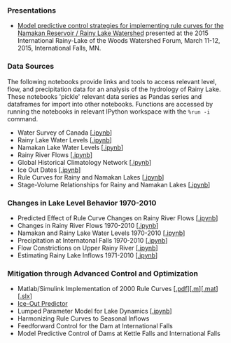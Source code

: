 ### Presentations

* [Model predictive control strategies for implementing rule curves for the Namakan Reservoir / Rainy Lake Watershed](http://jckantor.github.io/Rainy-Lake-Hydrology/pdf/Watershed_Forum_2015_Slides.pdf) presented at the 2015 International Rainy-Lake of the Woods Watershed Forum, March 11-12, 2015, International Falls, MN.

### Data Sources ###

The following notebooks provide links and tools to access relevant level, flow, and precipitation data for an analysis of the hydrology of Rainy Lake. These notebooks 'pickle' relevant data series as Pandas series and dataframes for import into other notebooks. Functions are accessed by running the notebooks in relevant IPython workspace with the `%run -i` command.

* Water Survey of Canada [[.ipynb](http://nbviewer.ipython.org/github/jckantor/Rainy-Lake-Hydrology/blob/master/Water_Survey_of_Canada.ipynb)]
* Rainy Lake Water Levels [[.ipynb](http://nbviewer.ipython.org/github/jckantor/Rainy-Lake-Hydrology/blob/master/Rainy_Lake_Water_Levels.ipynb)]
* Namakan Lake Water Levels [[.ipynb](http://nbviewer.ipython.org/github/jckantor/Rainy-Lake-Hydrology/blob/master/Namakan_Lake_Water_Levels.ipynb)]
* Rainy River Flows [[.ipynb](http://nbviewer.ipython.org/github/jckantor/Rainy-Lake-Hydrology/blob/master/Rainy_River_Flows.ipynb)]
* Global Historical Climatology Network [[.ipynb](http://nbviewer.ipython.org/github/jckantor/Rainy-Lake-Hydrology/blob/master/Global_Historical_Climatology_Network.ipynb)]
* Ice Out Dates [[.ipynb](http://nbviewer.ipython.org/github/jckantor/Rainy-Lake-Hydrology/blob/master/Ice_Out_Dates.ipynb)]
* Rule Curves for Rainy and Namakan Lakes [[.ipynb](http://nbviewer.ipython.org/github/jckantor/Rainy-Lake-Hydrology/blob/master/Rule_Curves_for_Rainy_and_Namakan_Lakes.ipynb)]
* Stage-Volume Relationships for Rainy and Namakan Lakes [[.ipynb](http://nbviewer.ipython.org/github/jckantor/Rainy-Lake-Hydrology/blob/master/Stage-Volume_Relationships.ipynb)]

### Changes in Lake Level Behavior 1970-2010 ###

* Predicted Effect of Rule Curve Changes on Rainy River Flows [[.ipynb](http://nbviewer.ipython.org/github/jckantor/Rainy-Lake-Hydrology/blob/master/Predicted_Effect_of_Rule_Curve_Changes_on_Rainy_River_Flows.ipynb)]
* Changes in Rainy River Flows 1970-2010 [[.ipynb](http://nbviewer.ipython.org/github/jckantor/Rainy-Lake-Hydrology/blob/master/Changes_in_Rainy_River_Flows_1970-2010.ipynb)]
* Namakan and Rainy Lake Water Levels 1970-2010 [[.ipynb](http://nbviewer.ipython.org/github/jckantor/Rainy-Lake-Hydrology/blob/master/Namakan_and_Rainy_Lake_Water_Levels_1970-2010.ipynb)]
* Precipitation at Internatonal Falls 1970-2010 [[.ipynb](http://nbviewer.ipython.org/github/jckantor/Rainy-Lake-Hydrology/blob/master/Precipitation_at_International_Falls_1970-2010.ipynb)]
* Flow Constrictions on Upper Rainy River [[.ipynb](http://nbviewer.ipython.org/github/jckantor/Rainy-Lake-Hydrology/blob/master/Flow_Constrictions_on_Upper_Rainy_River.ipynb)]
* Estimating Rainy Lake Inflows 1971-2010 [[.ipynb](http://nbviewer.ipython.org/github/jckantor/Rainy-Lake-Hydrology/blob/master/Estimating_Rainy_Lake_Inflows_1971-2010.ipynb)]

### Mitigation through Advanced Control and Optimization ###

* Matlab/Simulink Implementation of 2000 Rule Curves [[.pdf](http://jckantor.github.io/Rainy-Lake-Hydrology/pdf/Rainy_Lake_Simulation_Model.pdf)][[.m](https://github.com/jckantor/Rainy-Lake-Hydrology/blob/master/Rainy_Lake_Simulation_Model_Script.m)][[.mat](http://jckantor.github.io/Rainy-Lake-Hydrology/pdf/Rainy)][[.slx](https://github.com/jckantor/Rainy-Lake-Hydrology/blob/master/Rainy_Lake_Simulation_Model.slx)]
* [Ice-Out Predictor](http://nbviewer.ipython.org/github/jckantor/Rainy-Lake-Hydrology/blob/master/Ice_Out_Predictor_for_Rainy_Lake.ipynb)
*  Lumped Parameter Model for Lake Dynamics [[.ipynb](http://nbviewer.ipython.org/github/jckantor/Rainy-Lake-Hydrology/blob/master/Lumped_Parameter_Model_for_Lake_Dynamics.ipynb)]
* Harmonizing Rule Curves to Seasonal Inflows
* Feedforward Control for the Dam at International Falls
* Model Predictive Control of Dams at Kettle Falls and International Falls


